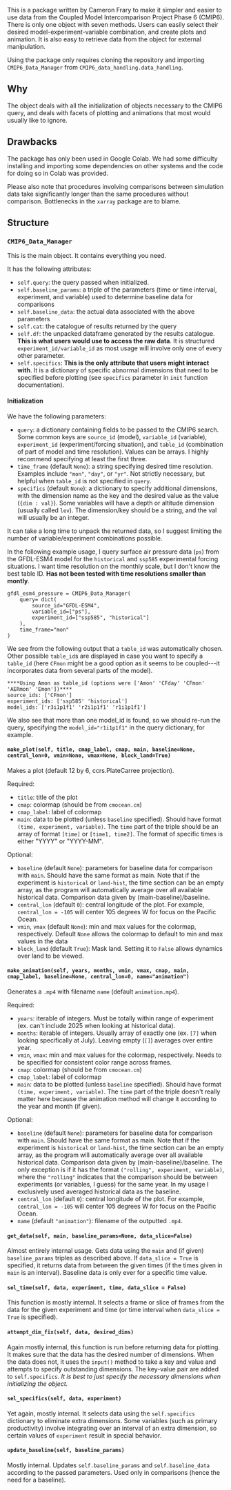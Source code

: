 This is a package written by Cameron Frary to make it simpler and easier to use data from the Coupled Model Intercomparison Project Phase 6 (CMIP6). There is only one object with seven methods. Users can easily select their desired model-experiment-variable combination, and create plots and animation. It is also easy to retrieve data from the object for external manipulation.

Using the package only requires cloning the repository and importing `CMIP6_Data_Manager` from `CMIP6_data_handling.data_handling`.

## Why

The object deals with all the initialization of objects necessary to the CMIP6 query, and deals with facets of plotting and animations that most would usually like to ignore.

## Drawbacks

The package has only been used in Google Colab. We had some difficulty installing and importing some dependencies on other systems and the code for doing so in Colab was provided.

Please also note that procedures involving comparisons between simulation data take significantly longer than the same procedures without comparison. Bottlenecks in the `xarray` package are to blame.

## Structure

### `CMIP6_Data_Manager`

This is the main object. It contains everything you need.

It has the following attributes:
- `self.query`: the query passed when initialized.
- `self.baseline_params`: a triple of the parameters (time or time interval, experiment, and variable) used to determine baseline data for comparisons
- `self.baseline_data`: the actual data associated with the above parameters
- `self.cat`: the catalogue of results returned by the query
- `self.df`: the unpacked dataframe generated by the results catalogue. **This is what users would use to access the raw data**. It is structured `experiment_id/variable_id` as most usage will involve only one of every other parameter.
- `self.specifics`: **This is the only attribute that users might interact with**. It is a dictionary of specific abnormal dimensions that need to be specified before plotting (see `specifics` parameter in `init` function documentation).

#### Initialization

We have the following parameters:

- `query`: a dictionary containing fields to be passed to the CMIP6 search. Some common keys are `source_id` (model), `variable_id` (variable), `experiment_id` (experiment/forcing situation), and `table_id` (combination of part of model and time resolution). Values can be arrays. I highly recommend specifying at least the first three.
- `time_frame` (default `None`): a string specifying desired time resolution. Examples include `"mon"`, `"day"`, or `"yr"`. Not strictly necessary, but helpful when `table_id` is not specified in `query`.
- `specifics` (default `None`): a dictionary to specify additional dimensions, with the dimension name as the key and the desired value as the value (`{dim : val}`). Some variables will have a depth or altitude dimension (usually called `lev`). The dimension/key should be a string, and the val will usually be an integer.

It can take a long time to unpack the returned data, so I suggest limiting the number of variable/experiment combinations possible. 

In the following example usage, I query surface air pressure data (`ps`) from the GFDL-ESM4 model for the `historical` and `ssp585` experimental forcing situations. I want time resolution on the monthly scale, but I don't know the best table ID. **Has not been tested with time resolutions smaller than montly**.
```
gfdl_esm4_pressure = CMIP6_Data_Manager(
    query= dict(
        source_id="GFDL-ESM4",
        variable_id=["ps"],
        experiment_id=["ssp585", "historical"]
    ),
    time_frame="mon"
)
```
We see from the following output that a `table_id` was automatically chosen. Other possible `table_id`s are displayed in case you want to specify a `table_id` (here `CFmon` might be a good option as it seems to be coupled---it incorporates data from several parts of the model). 
```
****Using Amon as table_id (options were ['Amon' 'CFday' 'CFmon' 'AERmon' 'Emon'])****
source_ids: ['CFmon']
experiment_ids: ['ssp585' 'historical']
model_ids: ['r3i1p1f1' 'r2i1p1f1' 'r1i1p1f1']
```

We also see that more than one model_id is found, so we should re-run the query, specifying the `model_id="r1i1p1f1"` in the query dictionary, for example.

#### `make_plot(self, title, cmap_label, cmap, main, baseline=None, central_lon=0, vmin=None, vmax=None, block_land=True)`

Makes a plot (default 12 by 6, ccrs.PlateCarree projection).

Required:

- `title`: title of the plot
- `cmap`: colormap (should be from `cmocean.cm`)
- `cmap_label`: label of colormap
- `main`: data to be plotted (unless `baseline` specified). Should have format `(time, experiment, variable)`. The `time` part of the triple should be an array of format `[time]` or `[time1, time2]`. The format of specific times is either "YYYY" or "YYYY-MM".

Optional:

- `baseline` (default `None`): parameters for baseline data for comparison with `main`. Should have the same format as main. Note that if the experiment is `historical` or `land-hist`, the time section can be an empty array, as the program will automatically average over all available historical data. Comparison data given by (main-baseline)/baseline.
- `central_lon` (default `0`): central longitude of the plot. For example, `central_lon = -105` will center 105 degrees W for focus on the Pacific Ocean.
- `vmin`, `vmax` (default `None`): min and max values for the colormap, respectively. Default `None` allows the colormap to default to min and max values in the data
- `block_land` (default `True`): Mask land. Setting it to `False` allows dynamics over land to be viewed.

  

#### `make_animation(self, years, months, vmin, vmax, cmap, main, cmap_label, baseline=None, central_lon=0, name="animation")`

Generates a `.mp4` with filename `name` (default `animation.mp4`). 

Required:

- `years`: iterable of integers. Must be totally within range of experiment (ex. can't include 2025 when looking at historical data).
- `months`: iterable of integers. Usually array of exactly one (ex. `[7]` when looking specifically at July). Leaving empty (`[]`) averages over entire year.
- `vmin`, `vmax`: min and max values for the colormap, respectively. Needs to be specified for consistent color range across frames.
- `cmap`: colormap (should be from `cmocean.cm`)
- `cmap_label`: label of colormap
- `main`: data to be plotted (unless `baseline` specified). Should have format `(time, experiment, variable)`. The `time` part of the triple doesn't really matter here because the animation method will change it according to the year and month (if given).

Optional:

- `baseline` (default `None`): parameters for baseline data for comparison with `main`. Should have the same format as main. Note that if the experiment is `historical` or `land-hist`, the time section can be an empty array, as the program will automatically average over all available historical data. Comparison data given by (main-baseline)/baseline. The only exception is if it has the format `("rolling", experiment, variable)`, where the `"rolling"` indicates that the comparison should be between experiments (or variables, I guess) for the same year. In my usage I exclusively used averaged historical data as the baseline.
- `central_lon` (default `0`): central longitude of the plot. For example, `central_lon = -105` will center 105 degrees W for focus on the Pacific Ocean.
- `name` (default `"animation"`): filename of the outputted `.mp4`.

#### `get_data(self, main, baseline_params=None, data_slice=False)`

Almost entirely internal usage. Gets data using the `main` and (if given) `baseline_params` triples as described above. If `data_slice = True` is specified, it returns data from between the given times (if the times given in `main` is an interval). Baseline data is only ever for a specific time value.

#### `sel_time(self, data, experiment, time, data_slice = False)`

This function is mostly internal. It selects a frame or slice of frames from the data for the given experiment and time (or time interval when `data_slice = True` is specified).

#### `attempt_dim_fix(self, data, desired_dims)`

Again mostly internal, this function is run before returning data for plotting. It makes sure that the data has the desired number of dimensions. When the data does not, it uses the `input()` method to take a key and value and attempts to specify outstanding dimensions. The key-value pair are added to `self.specifics`. _It is best to just specify the necessary dimensions when initializing the object._

#### `sel_specifics(self, data, experiment)`

Yet again, mostly internal. It selects data using the `self.specifics` dictionary to eliminate extra dimensions. Some variables (such as primary productivity) involve integrating over an interval of an extra dimension, so certain values of `experiment` result in special behavior.

#### `update_baseline(self, baseline_params)`

Mostly internal. Updates `self.baseline_params` and `self.baseline_data` according to the passed parameters. Used only in comparisons (hence the need for a baseline).
